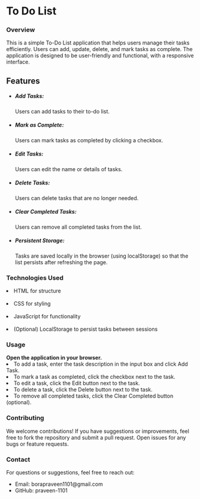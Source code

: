 # To Do List
<h3>Overview</h3>

This is a simple To-Do List application that helps users manage their tasks efficiently. Users can add, update, delete, and mark tasks as complete. The application is designed to be user-friendly and functional, with a responsive interface.
<h2>Features</h2>
<ul>
<li><h5>Add Tasks:</h5>  Users can add tasks to their to-do list.</li>
<li><h5>Mark as Complete:</h5>  Users can mark tasks as completed by clicking a checkbox.</li>
<li><h5>Edit Tasks:</h5>  Users can edit the name or details of tasks.</li>
<li><h5>Delete Tasks:</h5>  Users can delete tasks that are no longer needed.</li>
<li><h5>Clear Completed Tasks:</h5>  Users can remove all completed tasks from the list.</li>
<li><h5>Persistent Storage:</h5>  Tasks are saved locally in the browser (using localStorage) so that the list persists after refreshing the page.</li>
</ul>
<h3>Technologies Used</h3>
<li>HTML for structure</li><br>
<li>CSS for styling</li><br>
<li>JavaScript for functionality</li><br>
<li>(Optional) LocalStorage to persist tasks between sessions</li>
<h3>Usage</h3>
<strong>Open the application in your browser.</strong>
<li>To add a task, enter the task description in the input box and click Add Task.</li>
<li>To mark a task as completed, click the checkbox next to the task.</li>
<li>To edit a task, click the Edit button next to the task.</li>
<li>To delete a task, click the Delete button next to the task.</li>
<li>To remove all completed tasks, click the Clear Completed button (optional).</li>
<h3>Contributing</h3>
We welcome contributions! If you have suggestions or improvements, feel free to fork the repository and submit a pull request. Open issues for any bugs or feature requests.<br>
<h3>Contact</h3>
For questions or suggestions, feel free to reach out:
<ul>

<li>Email: borapraveen1101@gmail.com</li>

<li>GitHub: praveen-1101</li>
</ul>
